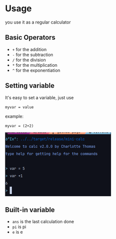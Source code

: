 # Usage
you use it as a regular calculator

## Basic Operators

- `+` for the addition
- `-` for the subtraction
- `/` for the division
- `*` for the multiplication
- `^` for the exponentiation

## Setting variable

It's easy to set a variable, just use 
``` 
myvar = value
```
example:
```
myvar = (2+2)
```

![](assets/image.png)

## Built-in variable

- `ans` is the last calculation done
- `pi` is pi 
- `e` is e